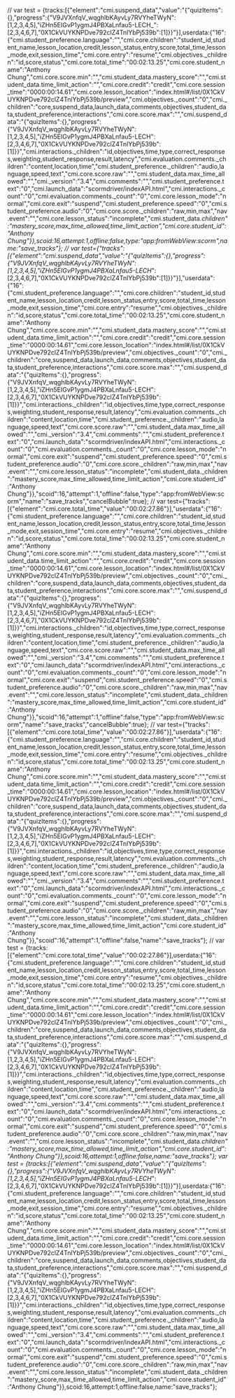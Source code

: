


// var test = {tracks:[{"element":"cmi.suspend_data","value":"{\"quizItems\":{},\"progress\":{\"V9JVXnfqV_wqghlbKAyvLy7RVYheTWyN\":[1,2,3,4,5],\"iZHn5EIGvP1ygmJ4PBXaLnfau5-LECH_\":[2,3,4,6,7],\"0X1CkVUYKNPDve792clZ4TnlYbPj539b\":[1]}}"}],userdata:{"16":{"cmi.student_preference.language":"","cmi.core.children":"student_id,student_name,lesson_location,credit,lesson_status,entry,score,total_time,lesson_mode,exit,session_time","cmi.core.entry":"resume","cmi.objectives._children":"id,score,status","cmi.core.total_time":"00:02:13.25","cmi.core.student_name":"Anthony Chung","cmi.core.score.min":"","cmi.student_data.mastery_score":"","cmi.student_data.time_limit_action":"","cmi.core.credit":"credit","cmi.core.session_time":"0000:00:14.61","cmi.core.lesson_location":"index.html#/list/0X1CkVUYKNPDve792clZ4TnlYbPj539b/preview","cmi.objectives._count":"0","cmi._children":"core,suspend_data,launch_data,comments,objectives,student_data,student_preference,interactions","cmi.core.score.max":"","cmi.suspend_data":"{\"quizItems\":{},\"progress\":{\"V9JVXnfqV_wqghlbKAyvLy7RVYheTWyN\":[1,2,3,4,5],\"iZHn5EIGvP1ygmJ4PBXaLnfau5-LECH\":[2,3,4,6,7],\"0X1CkVUYKNPDve792clZ4TnlYbPj539b\":[1]}}","cmi.interactions._children":"id,objectives,time,type,correct_responses,weighting,student_response,result,latency","cmi.evaluation.comments._children":"content,location,time","cmi.student_preference._children":"audio,language,speed,text","cmi.core.score.raw":"","cmi.student_data.max_time_allowed":"","cmi._version":"3.4","cmi.comments":"","cmi.student_preference.text":"0","cmi.launch_data":"scormdriver/indexAPI.html","cmi.interactions._count":"0","cmi.evaluation.comments._count":"0","cmi.core.lesson_mode":"normal","cmi.core.exit":"suspend","cmi.student_preference.speed":"0","cmi.student_preference.audio":"0","cmi.core.score._children":"raw,min,max","nav.event":"","cmi.core.lesson_status":"incomplete","cmi.student_data._children":"mastery_score,max_time_allowed,time_limit_action","cmi.core.student_id":"Anthony Chung"}},scoid:16,attempt:1,offline:false,type:"app:fromWebView:scorm",name:"save_tracks"};
// var test={"tracks":[{"element":"cmi.suspend_data","value":"{\"quizItems\":{},\"progress\":{\"V9JVXnfqV_wqghlbKAyvLy7RVYheTWyN\":[1,2,3,4,5],\"iZHn5EIGvP1ygmJ4PBXaLnfau5-LECH_\":[2,3,4,6,7],\"0X1CkVUYKNPDve792clZ4TnlYbPj539b\":[1]}}"}],"userdata":{"16":{"cmi.student_preference.language":"","cmi.core.children":"student_id,student_name,lesson_location,credit,lesson_status,entry,score,total_time,lesson_mode,exit,session_time","cmi.core.entry":"resume","cmi.objectives._children":"id,score,status","cmi.core.total_time":"00:02:13.25","cmi.core.student_name":"Anthony Chung","cmi.core.score.min":"","cmi.student_data.mastery_score":"","cmi.student_data.time_limit_action":"","cmi.core.credit":"credit","cmi.core.session_time":"0000:00:14.61","cmi.core.lesson_location":"index.html#/list/0X1CkVUYKNPDve792clZ4TnlYbPj539b/preview","cmi.objectives._count":"0","cmi._children":"core,suspend_data,launch_data,comments,objectives,student_data,student_preference,interactions","cmi.core.score.max":"","cmi.suspend_data":"{\"quizItems\":{},\"progress\":{\"V9JVXnfqV_wqghlbKAyvLy7RVYheTWyN\":[1,2,3,4,5],\"iZHn5EIGvP1ygmJ4PBXaLnfau5-LECH\":[2,3,4,6,7],\"0X1CkVUYKNPDve792clZ4TnlYbPj539b\":[1]}}","cmi.interactions._children":"id,objectives,time,type,correct_responses,weighting,student_response,result,latency","cmi.evaluation.comments._children":"content,location,time","cmi.student_preference._children":"audio,language,speed,text","cmi.core.score.raw":"","cmi.student_data.max_time_allowed":"","cmi._version":"3.4","cmi.comments":"","cmi.student_preference.text":"0","cmi.launch_data":"scormdriver/indexAPI.html","cmi.interactions._count":"0","cmi.evaluation.comments._count":"0","cmi.core.lesson_mode":"normal","cmi.core.exit":"suspend","cmi.student_preference.speed":"0","cmi.student_preference.audio":"0","cmi.core.score._children":"raw,min,max","nav.event":"","cmi.core.lesson_status":"incomplete","cmi.student_data._children":"mastery_score,max_time_allowed,time_limit_action","cmi.core.student_id":"Anthony Chung"}},"scoid":16,"attempt":1,"offline":false,"type":"app:fromWebView:scorm","name":"save_tracks","cancelBubble":true};
// var test={"tracks":[{"element":"cmi.core.total_time","value":"00:02:27.86"}],"userdata":{"16":{"cmi.student_preference.language":"","cmi.core.children":"student_id,student_name,lesson_location,credit,lesson_status,entry,score,total_time,lesson_mode,exit,session_time","cmi.core.entry":"resume","cmi.objectives._children":"id,score,status","cmi.core.total_time":"00:02:13.25","cmi.core.student_name":"Anthony Chung","cmi.core.score.min":"","cmi.student_data.mastery_score":"","cmi.student_data.time_limit_action":"","cmi.core.credit":"credit","cmi.core.session_time":"0000:00:14.61","cmi.core.lesson_location":"index.html#/list/0X1CkVUYKNPDve792clZ4TnlYbPj539b/preview","cmi.objectives._count":"0","cmi._children":"core,suspend_data,launch_data,comments,objectives,student_data,student_preference,interactions","cmi.core.score.max":"","cmi.suspend_data":"{\"quizItems\":{},\"progress\":{\"V9JVXnfqV_wqghlbKAyvLy7RVYheTWyN\":[1,2,3,4,5],\"iZHn5EIGvP1ygmJ4PBXaLnfau5-LECH\":[2,3,4,6,7],\"0X1CkVUYKNPDve792clZ4TnlYbPj539b\":[1]}}","cmi.interactions._children":"id,objectives,time,type,correct_responses,weighting,student_response,result,latency","cmi.evaluation.comments._children":"content,location,time","cmi.student_preference._children":"audio,language,speed,text","cmi.core.score.raw":"","cmi.student_data.max_time_allowed":"","cmi._version":"3.4","cmi.comments":"","cmi.student_preference.text":"0","cmi.launch_data":"scormdriver/indexAPI.html","cmi.interactions._count":"0","cmi.evaluation.comments._count":"0","cmi.core.lesson_mode":"normal","cmi.core.exit":"suspend","cmi.student_preference.speed":"0","cmi.student_preference.audio":"0","cmi.core.score._children":"raw,min,max","nav.event":"","cmi.core.lesson_status":"incomplete","cmi.student_data._children":"mastery_score,max_time_allowed,time_limit_action","cmi.core.student_id":"Anthony Chung"}},"scoid":16,"attempt":1,"offline":false,"type":"app:fromWebView:scorm","name":"save_tracks","cancelBubble":true};
// var test={"tracks":[{"element":"cmi.core.total_time","value":"00:02:27.86"}],"userdata":{"16":{"cmi.student_preference.language":"","cmi.core.children":"student_id,student_name,lesson_location,credit,lesson_status,entry,score,total_time,lesson_mode,exit,session_time","cmi.core.entry":"resume","cmi.objectives._children":"id,score,status","cmi.core.total_time":"00:02:13.25","cmi.core.student_name":"Anthony Chung","cmi.core.score.min":"","cmi.student_data.mastery_score":"","cmi.student_data.time_limit_action":"","cmi.core.credit":"credit","cmi.core.session_time":"0000:00:14.61","cmi.core.lesson_location":"index.html#/list/0X1CkVUYKNPDve792clZ4TnlYbPj539b/preview","cmi.objectives._count":"0","cmi._children":"core,suspend_data,launch_data,comments,objectives,student_data,student_preference,interactions","cmi.core.score.max":"","cmi.suspend_data":"{\"quizItems\":{},\"progress\":{\"V9JVXnfqV_wqghlbKAyvLy7RVYheTWyN\":[1,2,3,4,5],\"iZHn5EIGvP1ygmJ4PBXaLnfau5-LECH\":[2,3,4,6,7],\"0X1CkVUYKNPDve792clZ4TnlYbPj539b\":[1]}}","cmi.interactions._children":"id,objectives,time,type,correct_responses,weighting,student_response,result,latency","cmi.evaluation.comments._children":"content,location,time","cmi.student_preference._children":"audio,language,speed,text","cmi.core.score.raw":"","cmi.student_data.max_time_allowed":"","cmi._version":"3.4","cmi.comments":"","cmi.student_preference.text":"0","cmi.launch_data":"scormdriver/indexAPI.html","cmi.interactions._count":"0","cmi.evaluation.comments._count":"0","cmi.core.lesson_mode":"normal","cmi.core.exit":"suspend","cmi.student_preference.speed":"0","cmi.student_preference.audio":"0","cmi.core.score._children":"raw,min,max","nav.event":"","cmi.core.lesson_status":"incomplete","cmi.student_data._children":"mastery_score,max_time_allowed,time_limit_action","cmi.core.student_id":"Anthony Chung"}},"scoid":16,"attempt":1,"offline":false,"name":"save_tracks"};
// var test = {tracks:[{"element":"cmi.core.total_time","value":"00:02:27.86"}],userdata:{"16":{"cmi.student_preference.language":"","cmi.core.children":"student_id,student_name,lesson_location,credit,lesson_status,entry,score,total_time,lesson_mode,exit,session_time","cmi.core.entry":"resume","cmi.objectives._children":"id,score,status","cmi.core.total_time":"00:02:13.25","cmi.core.student_name":"Anthony Chung","cmi.core.score.min":"","cmi.student_data.mastery_score":"","cmi.student_data.time_limit_action":"","cmi.core.credit":"credit","cmi.core.session_time":"0000:00:14.61","cmi.core.lesson_location":"index.html#/list/0X1CkVUYKNPDve792clZ4TnlYbPj539b/preview","cmi.objectives._count":"0","cmi._children":"core,suspend_data,launch_data,comments,objectives,student_data,student_preference,interactions","cmi.core.score.max":"","cmi.suspend_data":"{\"quizItems\":{},\"progress\":{\"V9JVXnfqV_wqghlbKAyvLy7RVYheTWyN\":[1,2,3,4,5],\"iZHn5EIGvP1ygmJ4PBXaLnfau5-LECH\":[2,3,4,6,7],\"0X1CkVUYKNPDve792clZ4TnlYbPj539b\":[1]}}","cmi.interactions._children":"id,objectives,time,type,correct_responses,weighting,student_response,result,latency","cmi.evaluation.comments._children":"content,location,time","cmi.student_preference._children":"audio,language,speed,text","cmi.core.score.raw":"","cmi.student_data.max_time_allowed":"","cmi._version":"3.4","cmi.comments":"","cmi.student_preference.text":"0","cmi.launch_data":"scormdriver/indexAPI.html","cmi.interactions._count":"0","cmi.evaluation.comments._count":"0","cmi.core.lesson_mode":"normal","cmi.core.exit":"suspend","cmi.student_preference.speed":"0","cmi.student_preference.audio":"0","cmi.core.score._children":"raw,min,max","nav.event":"","cmi.core.lesson_status":"incomplete","cmi.student_data._children":"mastery_score,max_time_allowed,time_limit_action","cmi.core.student_id":"Anthony Chung"}},scoid:16,attempt:1,offline:false,name:"save_tracks"};
var test = {tracks:[{"element":"cmi.suspend_data","value":"{\"quizItems\":{},\"progress\":{\"V9JVXnfqV_wqghlbKAyvLy7RVYheTWyN\":[1,2,3,4,5],\"iZHn5EIGvP1ygmJ4PBXaLnfau5-LECH_\":[2,3,4,6,7],\"0X1CkVUYKNPDve792clZ4TnlYbPj539b\":[1]}}"}],userdata:{"16":{"cmi.student_preference.language":"","cmi.core.children":"student_id,student_name,lesson_location,credit,lesson_status,entry,score,total_time,lesson_mode,exit,session_time","cmi.core.entry":"resume","cmi.objectives._children":"id,score,status","cmi.core.total_time":"00:02:13.25","cmi.core.student_name":"Anthony Chung","cmi.core.score.min":"","cmi.student_data.mastery_score":"","cmi.student_data.time_limit_action":"","cmi.core.credit":"credit","cmi.core.session_time":"0000:00:14.61","cmi.core.lesson_location":"index.html#/list/0X1CkVUYKNPDve792clZ4TnlYbPj539b/preview","cmi.objectives._count":"0","cmi._children":"core,suspend_data,launch_data,comments,objectives,student_data,student_preference,interactions","cmi.core.score.max":"","cmi.suspend_data":"{\"quizItems\":{},\"progress\":{\"V9JVXnfqV_wqghlbKAyvLy7RVYheTWyN\":[1,2,3,4,5],\"iZHn5EIGvP1ygmJ4PBXaLnfau5-LECH\":[2,3,4,6,7],\"0X1CkVUYKNPDve792clZ4TnlYbPj539b\":[1]}}","cmi.interactions._children":"id,objectives,time,type,correct_responses,weighting,student_response,result,latency","cmi.evaluation.comments._children":"content,location,time","cmi.student_preference._children":"audio,language,speed,text","cmi.core.score.raw":"","cmi.student_data.max_time_allowed":"","cmi._version":"3.4","cmi.comments":"","cmi.student_preference.text":"0","cmi.launch_data":"scormdriver/indexAPI.html","cmi.interactions._count":"0","cmi.evaluation.comments._count":"0","cmi.core.lesson_mode":"normal","cmi.core.exit":"suspend","cmi.student_preference.speed":"0","cmi.student_preference.audio":"0","cmi.core.score._children":"raw,min,max","nav.event":"","cmi.core.lesson_status":"incomplete","cmi.student_data._children":"mastery_score,max_time_allowed,time_limit_action","cmi.core.student_id":"Anthony Chung"}},scoid:16,attempt:1,offline:false,name:"save_tracks"};